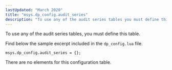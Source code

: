 ```yaml
---
lastUpdated: "March 2020"
title: "msys.dp_config.audit_series"
description: "To use any of the audit series tables you must define this table Find below the sample excerpt included in the dp config lua file There are no elements for this configuration table..."
---
```


To use any of the audit series tables, you must define this table.

Find below the sample excerpt included in the `dp_config.lua` file.

`msys.dp_config.audit_series = {};`

There are no elements for this configuration table.
